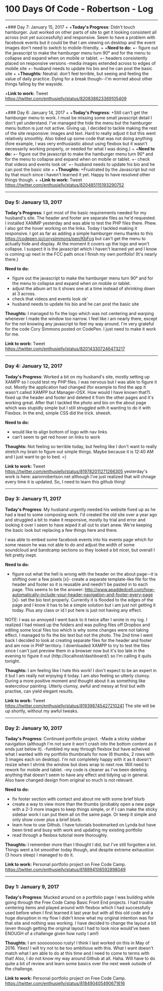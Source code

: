 # 100 Days Of Code - Robertson - Log
****************************
 +### Day 7: January 15, 2017 
 +
 +**Today's Progress**: 
 Didn't touch hamburger. Just worked on other parts of site to get it looking consistent all across (not yet successfully) and responsive. Seem to have a problem with facebook events but it could be that I am viewing on desktop and the event images don't need to switch to mobile-friendly. 
 +
 +**Need to do:**
 +- figure out the javascript to make the hamburger menu turn 90° and for the menu to collapse and expand when on mobile or tablet. 
 +- headers consistently placed on responsive versions
 -media images extended across to edges of mobile site
 +- husband needs to update his bio and he can post the basic site
 +
 +**Thoughts:** 
Neutral. don't feel terrible, but seeing and feeling the value of daily practice. Dying for a break though--I'm worried about other things falling by the wayside.

 +**Link to work:** Tweet https://twitter.com/enthusielly/status/820838623369105409


****************************
 +### Day 6: January 14, 2017 
 +
 +**Today's Progress**: 
 +Still can't get the hamburger menu to work. I must be missing some small javascript detail I don't yet understand. I've managed the hide the menu but the hamburger menu button is just not active. Giving up, I decided to tackle making the rest of the site responsive: images and text. Hard to really adjust it but this went relatively smoothly. Also tidied up some code that was not doing anything (fore example, I was very enthusiastic about using flexbox but it wasn't necessarily working properly, or needed for what I was doing.)
 +
 +**Need to do:**
 +- figure out the javascript to make the hamburger menu turn 90° and for the menu to collapse and expand when on mobile or tablet. 
 +- check that videos and events look ok'
 +- husband needs to update his bio and he can post the basic site
 +
 +**Thoughts:** 
 +Frustrated by the Javascript but not by that much since i haven't learned it yet. Happy to have resolved other things though.
 +
 +**Link to work:** Tweet https://twitter.com/enthusielly/status/820485115193290752



****************************
### Day 5: January 13, 2017 

**Today's Progress**: 
I got most of the basic requirements needed for my husband's site. The header and footer are separate files as he'd requested. I installed XAMMP yesterday and was able to test the PHP files there. Phew. I also got the hover working on the links. Today I tackled making it responsive. I got as far as adding a simple hamburger menu thanks to this https://codepen.io/corysimmons/pen/KbFcg but can't get the menu to actually hide and display. At the moment it covers up the logo and won't collapse. I suspect it is the javascript which I haven't learned yet and I know is coming up next in the FCC path once I finish my own portfolio! (It's nearly there.)

**Need to do:**
- figure out the javascript to make the hamburger menu turn 90° and for the menu to collapse and expand when on mobile or tablet. 
- adjust the album art to it shows one at a time instead of shrinking down at 3 across.
- check that videos and events look ok'
- husband needs to update his bio and he can post the basic site

**Thoughts:** 
I managed to fix the logo which was not centering and warping whenever I made the window too narrow. I feel like i am nearly there, except for the not knowing any javascript to feel my way around. I'm very grateful for the code Cory Simmons posted on CodePen. I just need to make it work for me. 

**Link to work:** Tweet https://twitter.com/enthusielly/status/820143307246473217

****************************
### Day 4: January 12, 2017 

**Today's Progress**: 
Worked a bit on my husband's site, mostly setting up XAMPP so I could test my PHP files. I was nervous but I was able to figure it out. Mostly the application had changed (for example to find the app it wasn't called XAMPP but Manager-OSX. How would I have known that?). fixed up the header and footer and deleted it from the other pages and it's working great. After that I tackled the photo and bio on the about page which was stupidly simple but I still struggled with it wanting to do it with Flexbox. In the end, simple CSS did the trick. sheesh.

**Need to do:**
- would like to align bottom of logo with nav links 
- can’t seem to get red hover on links to work


**Thoughts:** Not feeling so terrible today, but feeling like I don't want to really stretch my brain to figure out simple things. Maybe because it is 12:40 AM and I just want to go to bed. =)  

**Link to work:** Tweet https://twitter.com/enthusielly/status/819782011271266305
yesterday's work is here: aaronrobertson.net although I've just realized that will chnage every time it is updated. So, I need to learn this github thing!



****************************
### Day 3: January 11, 2017 

**Today's Progress**: 
My husband urgently needed his website fixed up as he had a lead to some composing work. I'd created the old site over a year ago and struggled a bit to make it responsive, mostly by trial and error and looking it over I seem to have wiped it all out to start anew. We're keeping the basic look but replacing a few things here and there.

I was able to embed some facebook events into his events page which for some reason he was not able to do and adjust the width of some soundcloud and bandcamp sections so they looked a bit nicer, but overall I felt pretty inept. 

**Need to do:**
- figure out what the hell is wrong with the header on the about page--it is shifting over a few pixels
[x]- create a separate template-like file for the header and footer so it is reusable and needn't be pasted in to each page. This seems to be the answer: http://www.apaddedcell.com/how-automatically-include-your-header-navigation-and-footer-every-page
[x]- set the bio text properly. Currently it is flooded to the edges of the page and I know it has to be a simple solution but i am just not getting it today. Plus any class or id I put here is just not having any effect.

NOTE: I was so annoyed I went back to it twice after I wrote in my log. I realized I had mixed up the folders and was pulling files off Dropbox and editing some local files too which is why some changes were not taking effect. I managed to fix the bio text but not the photo. The 2nd time I went back I decided to look at creating separate files for the header and footer and am now in PHP territory. I downloaded XAMPP to try to test the files since I can't just preview them in a browser now but it's too late in the evening to figure it out (http://localhost/dashboard/) so I'm calling it quits tonight.

**Thoughts:** I am feeling like I hate this work! I don't expect to be an expert in it but I am really not enjoying it today. I am also feeling so utterly clumsy. During a more positive moment and thought about it as something like watercolour painting. Utterly clumsy, awful and messy at first but with practise, can yield elegant results.  

**Link to work:** Tweet https://twitter.com/enthusielly/status/819398745427210241
The site will be up shortly, without my awful tweaks.


****************************
### Day 2: January 10, 2017 

**Today's Progress**: 
Continued portfolio project. 
-Made a sticky sidebar navigation (although I'm not sure it won't crash into the bottom content as it ends just below it). 
-fumbled my way through flexbox but have acheived what I wanted with my portfolio thumbnails for now (6 thumbs, 2 rows with 3 images each on desktop). I'm not completely happy with it as it doesn't resize when I shrink the window but does wrap to next row. Will need to rework for mobile and tablet.
-my code is cleaner as I've been deleting anything that doesn't seem to have any effect and tidying up in general. Also have changed design from original so much is not relevant.

**Need to do:**
- fix footer section with contact and about me with some brief blurb
- create a way to view more than the thumbs (probably open a new page with a 2-3 more images to keep things simple, or if I can make the sticky sidebar work I can put them all on the same page. Or keep it simple and only show cover plus a brief blurb. 
- learn how to use Github. I have tutorials bookmarked on Lynda but have been tired and busy with work and updating my existing portfolio
- read through a flexbox tutorial more thoroughly.

**Thoughts:** I remember more than I thought I did, but I've still forgotten a lot. Things went a lot smoother today though, and despite extreme exhaustion (3 hours sleep) I managed to do it.  

**Link to work:** Personal portfolio project on Free Code Camp. https://twitter.com/enthusielly/status/818894108592898049


****************************
### Day 1: January 9, 2017 

**Today's Progress**: Mucked around on a portfolio page I was building while going through the Free Code Camp Basic Front End projects. I had trouble centering items and played around with flexbox which I had successfully used before when I first learned it last year but with all this old code and a huge disruption in my flow I didn't know what my original intention was for that site and nothing was working. I have decided to change the layout a bit (even though getting the original layout I had to look nice would've been ENOUGH of a challenge given how rusty I am!) 

**Thoughts:** I am sooooooooo rusty! I think I last worked on this in May of 2016. Yikes! I will try not to be too ambitious with this. What I want doesn't match what I am able to do at this time and I need to come to terms with that! Also, I do not know my way around Github at all. Haha. Will have to do quite a bit of review and learn some basics over the next week outside of the challenge.

**Link to work:** Personal portfolio project on Free Code Camp. https://twitter.com/enthusielly/status/818490405490671616
